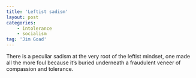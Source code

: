```yaml
---
title: 'Leftist sadism'
layout: post
categories:
    - intolerance
    - socialism
tag: 'Jim Goad'
---
```


There is a peculiar sadism at the very root of the leftist mindset, one made all the more foul because it’s buried underneath a fraudulent veneer of compassion and tolerance.